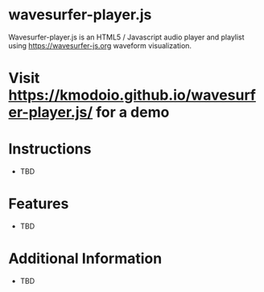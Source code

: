 # wavesurfer-player.js
Wavesurfer-player.js is an HTML5 / Javascript audio player and playlist using https://wavesurfer-js.org waveform visualization.

# Visit https://kmodoio.github.io/wavesurfer-player.js/ for a demo

# Instructions
- TBD

# Features
- TBD

# Additional Information
- TBD
